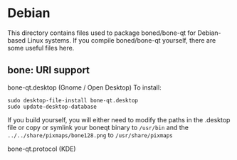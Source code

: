
Debian
====================
This directory contains files used to package boned/bone-qt
for Debian-based Linux systems. If you compile boned/bone-qt yourself, there are some useful files here.

## bone: URI support ##


bone-qt.desktop  (Gnome / Open Desktop)
To install:

	sudo desktop-file-install bone-qt.desktop
	sudo update-desktop-database

If you build yourself, you will either need to modify the paths in
the .desktop file or copy or symlink your boneqt binary to `/usr/bin`
and the `../../share/pixmaps/bone128.png` to `/usr/share/pixmaps`

bone-qt.protocol (KDE)

